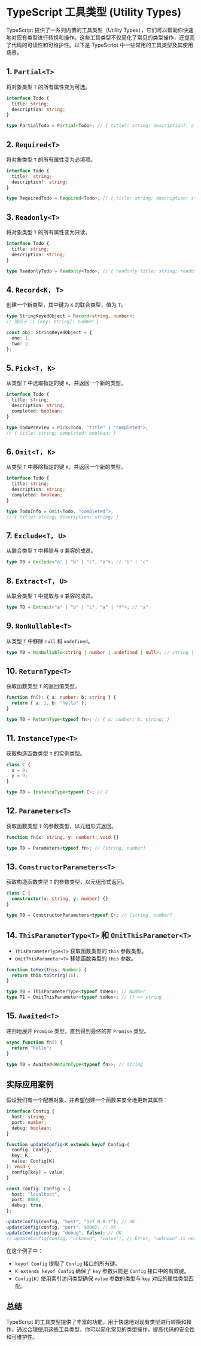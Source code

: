 # TypeScript 工具类型 (Utility Types)

TypeScript 提供了一系列内置的工具类型（Utility Types），它们可以帮助你快速地对现有类型进行转换和操作。这些工具类型不仅简化了常见的类型操作，还提高了代码的可读性和可维护性。以下是 TypeScript 中一些常用的工具类型及其使用场景。

## 1. **`Partial<T>`**

将对象类型 `T` 的所有属性变为可选。

```typescript
interface Todo {
  title: string;
  description: string;
}

type PartialTodo = Partial<Todo>; // { title?: string; description?: string; }
```

## 2. **`Required<T>`**

将对象类型 `T` 的所有属性变为必填项。

```typescript
interface Todo {
  title?: string;
  description?: string;
}

type RequiredTodo = Required<Todo>; // { title: string; description: string; }
```

## 3. **`Readonly<T>`**

将对象类型 `T` 的所有属性变为只读。

```typescript
interface Todo {
  title: string;
  description: string;
}

type ReadonlyTodo = Readonly<Todo>; // { readonly title: string; readonly description: string; }
```

## 4. **`Record<K, T>`**

创建一个新类型，其中键为 `K` 的联合类型，值为 `T`。

```typescript
type StringKeyedObject = Record<string, number>;
// 等价于：{ [key: string]: number }

const obj: StringKeyedObject = {
  one: 1,
  two: 2,
};
```

## 5. **`Pick<T, K>`**

从类型 `T` 中选取指定的键 `K`，并返回一个新的类型。

```typescript
interface Todo {
  title: string;
  description: string;
  completed: boolean;
}

type TodoPreview = Pick<Todo, "title" | "completed">;
// { title: string; completed: boolean; }
```

## 6. **`Omit<T, K>`**

从类型 `T` 中移除指定的键 `K`，并返回一个新的类型。

```typescript
interface Todo {
  title: string;
  description: string;
  completed: boolean;
}

type TodoInfo = Omit<Todo, "completed">;
// { title: string; description: string; }
```

## 7. **`Exclude<T, U>`**

从联合类型 `T` 中移除与 `U` 兼容的成员。

```typescript
type T0 = Exclude<"a" | "b" | "c", "a">; // "b" | "c"
```

## 8. **`Extract<T, U>`**

从联合类型 `T` 中提取与 `U` 兼容的成员。

```typescript
type T0 = Extract<"a" | "b" | "c", "a" | "f">; // "a"
```

## 9. **`NonNullable<T>`**

从类型 `T` 中移除 `null` 和 `undefined`。

```typescript
type T0 = NonNullable<string | number | undefined | null>; // string | number
```

## 10. **`ReturnType<T>`**

获取函数类型 `T` 的返回值类型。

```typescript
function fn(): { a: number; b: string } {
  return { a: 1, b: "hello" };
}

type T0 = ReturnType<typeof fn>; // { a: number; b: string; }
```

## 11. **`InstanceType<T>`**

获取构造函数类型 `T` 的实例类型。

```typescript
class C {
  x = 0;
  y = 0;
}

type T0 = InstanceType<typeof C>; // C
```

## 12. **`Parameters<T>`**

获取函数类型 `T` 的参数类型，以元组形式返回。

```typescript
function fn(x: string, y: number): void {}

type T0 = Parameters<typeof fn>; // [string, number]
```

## 13. **`ConstructorParameters<T>`**

获取构造函数类型 `T` 的参数类型，以元组形式返回。

```typescript
class C {
  constructor(x: string, y: number) {}
}

type T0 = ConstructorParameters<typeof C>; // [string, number]
```

## 14. **`ThisParameterType<T>` 和 `OmitThisParameter<T>`**

- `ThisParameterType<T>` 获取函数类型的 `this` 参数类型。
- `OmitThisParameter<T>` 移除函数类型的 `this` 参数。

```typescript
function toHex(this: Number) {
  return this.toString(16);
}

type T0 = ThisParameterType<typeof toHex>; // Number
type T1 = OmitThisParameter<typeof toHex>; // () => string
```

## 15. **`Awaited<T>`**

递归地展开 `Promise` 类型，直到得到最终的非 `Promise` 类型。

```typescript
async function fn() {
  return "hello";
}

type T0 = Awaited<ReturnType<typeof fn>>; // string
```

## 实际应用案例

假设我们有一个配置对象，并希望创建一个函数来安全地更新其属性：

```typescript
interface Config {
  host: string;
  port: number;
  debug: boolean;
}

function updateConfig<K extends keyof Config>(
  config: Config,
  key: K,
  value: Config[K]
): void {
  config[key] = value;
}

const config: Config = {
  host: "localhost",
  port: 8080,
  debug: true,
};

updateConfig(config, "host", "127.0.0.1"); // OK
updateConfig(config, "port", 9000); // OK
updateConfig(config, "debug", false); // OK
// updateConfig(config, "unknown", "value"); // Error, "unknown" is not a valid key of Config
```

在这个例子中：

- `keyof Config` 提取了 `Config` 接口的所有键。
- `K extends keyof Config` 确保了 `key` 参数只能是 `Config` 接口中的有效键。
- `Config[K]` 使用索引访问类型确保 `value` 参数的类型与 `key` 对应的属性类型匹配。

## 总结

TypeScript 的工具类型提供了丰富的功能，用于快速地对现有类型进行转换和操作。通过合理使用这些工具类型，你可以简化常见的类型操作，提高代码的安全性和可维护性。
